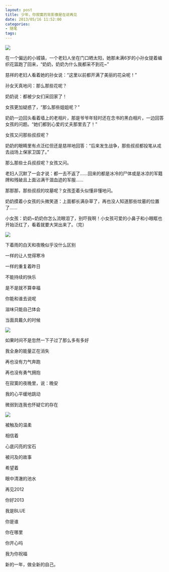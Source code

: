 ```yaml
---
layout: post
title: 少年，你寂寞的背影像是在说再见
date: 2013/05/16 11:52:00
categories: 
- 随笔
tags: 
---
```


![](http://pics.naaln.com/blog/2019-01-14-064534.jpg)

在一个偏远的小城镇，一个老妇人坐在门口晒太阳，她那未满6岁的小孙女提着编织花篮跑了回来，“奶奶，奶奶为什么我都采不到花~”

慈祥的老妇人看着她的孙女说：“这里以前都开满了美丽的花朵呢！”

孙女天真地问：那么那些花呢？

奶奶说：都被少女们采回家了！

女孩更加疑惑了，“那么那些姐姐呢？”

奶奶一边回头看着墙上的老相片，那是爷爷年轻时还在念书的黑白相片，一边回答女孩的问题。“她们都到心爱的丈夫那里去了！”

女孩又问那些叔叔呢？

奶奶的眼睛里有点泛红但还是慈祥地回答：“后来发生战争，那些叔叔都投笔从戎去战场上保家卫国了。”

那么那些士兵叔叔呢？女孩又问。

老妇人沉默了一会才说：都一去不返了……回来的都是冰冷的尸体或是冰凉的军籍牌和残破且上面沾满干涸血迹的军服……

那那那，那些叔叔的坟墓呢？女孩歪着头似懂非懂地问。

奶奶摸着小女孩的头微笑道：上面都长满杂草了，再也没人知道那些坟墓的位置了……

小女孩：奶奶~奶奶你怎么流眼泪了，别吓我啊！小女孩可爱的小鼻子和小眼眶也开始泛红了，看着就要大哭出来了。（完）

![](http://pics.naaln.com/blog/2019-01-14-064535.jpg)

下着雨的白天和夜晚似乎没什么区别

一样的让人觉得寒冷

一样的重复着昨日

不能持续的快乐

是不是就不算幸福

你能和谁去说呢

滋味只能自己体会

当面具戴久的时候

![](http://pics.naaln.com/blog/2019-01-14-064536.jpg)

如果时间不是忽然一下子过了那么多有多好

我全身的能量正在消失

再也没有力气奔跑

再也没有勇气拥抱

在寂寞的夜晚里，说：晚安

我的心平缓地跳动

微弱到连我也怀疑它的存在

![](http://pics.naaln.com/blog/2019-01-14-064538.jpg)

被触及的温柔

相信着

心底闪亮的宝石

被问及的故事

希望着

眼中清澈的池水

再见2012

你好2013

我是BLUE

你是谁

你在哪里

你开心吗

我为你祝福

新的一年，做全新的自己。

